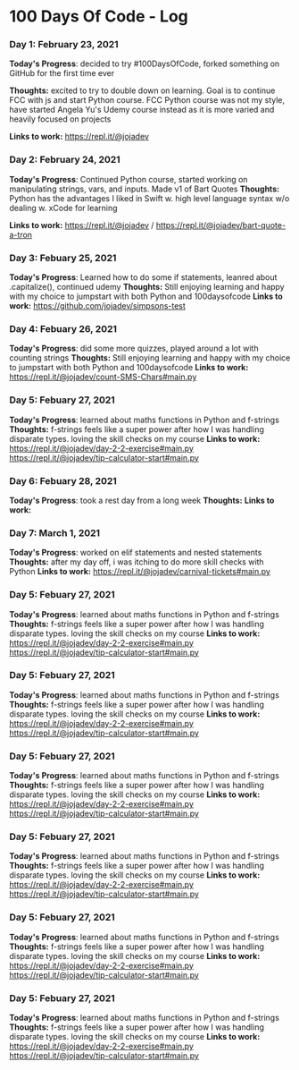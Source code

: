 # 100 Days Of Code - Log

### Day 1: February 23, 2021


**Today's Progress**: decided to try #100DaysOfCode, forked something on GitHub for the first time ever 

**Thoughts:** excited to try to double down on learning. Goal is to continue FCC with js and start Python course. FCC Python course was not my style, have started Angela Yu's Udemy course instead as it is more varied and heavily focused on projects

**Links to work:** https://repl.it/@jojadev

### Day 2: February 24, 2021


**Today's Progress**: Continued Python course, started working on manipulating strings, vars, and inputs. Made v1 of Bart Quotes
**Thoughts:** Python has the advantages I liked in Swift w. high level language syntax w/o dealing w. xCode for learning 

**Links to work:** https://repl.it/@jojadev / https://repl.it/@jojadev/bart-quote-a-tron

### Day 3: Febuary 25, 2021
**Today's Progress**: Learned how to do some if statements, leanred about .capitalize(), continued udemy
**Thoughts:** Still enjoying learning and happy with my choice to jumpstart with both Python and 100daysofcode
**Links to work:** https://github.com/jojadev/simpsons-test

### Day 4: Febuary 26, 2021
**Today's Progress**: did some more quizzes, played around a lot with counting strings
**Thoughts:** Still enjoying learning and happy with my choice to jumpstart with both Python and 100daysofcode
**Links to work:** https://repl.it/@jojadev/count-SMS-Chars#main.py

### Day 5: Febuary 27, 2021
**Today's Progress**: learned about maths functions in Python and f-strings
**Thoughts:** f-strings feels like a super power after how I was handling disparate types. loving the skill checks on my course
**Links to work:** https://repl.it/@jojadev/day-2-2-exercise#main.py https://repl.it/@jojadev/tip-calculator-start#main.py

### Day 6: Febuary 28, 2021
**Today's Progress**: took a rest day from a long week
**Thoughts:**
**Links to work:**

### Day 7: March 1, 2021
**Today's Progress**: worked on elif statements and nested statements
**Thoughts:** after my day off, i was itching to do more skill checks with Python
**Links to work:**  https://repl.it/@jojadev/carnival-tickets#main.py 

### Day 5: Febuary 27, 2021
**Today's Progress**: learned about maths functions in Python and f-strings
**Thoughts:** f-strings feels like a super power after how I was handling disparate types. loving the skill checks on my course
**Links to work:** https://repl.it/@jojadev/day-2-2-exercise#main.py https://repl.it/@jojadev/tip-calculator-start#main.py

### Day 5: Febuary 27, 2021
**Today's Progress**: learned about maths functions in Python and f-strings
**Thoughts:** f-strings feels like a super power after how I was handling disparate types. loving the skill checks on my course
**Links to work:** https://repl.it/@jojadev/day-2-2-exercise#main.py https://repl.it/@jojadev/tip-calculator-start#main.py

### Day 5: Febuary 27, 2021
**Today's Progress**: learned about maths functions in Python and f-strings
**Thoughts:** f-strings feels like a super power after how I was handling disparate types. loving the skill checks on my course
**Links to work:** https://repl.it/@jojadev/day-2-2-exercise#main.py https://repl.it/@jojadev/tip-calculator-start#main.py

### Day 5: Febuary 27, 2021
**Today's Progress**: learned about maths functions in Python and f-strings
**Thoughts:** f-strings feels like a super power after how I was handling disparate types. loving the skill checks on my course
**Links to work:** https://repl.it/@jojadev/day-2-2-exercise#main.py https://repl.it/@jojadev/tip-calculator-start#main.py

### Day 5: Febuary 27, 2021
**Today's Progress**: learned about maths functions in Python and f-strings
**Thoughts:** f-strings feels like a super power after how I was handling disparate types. loving the skill checks on my course
**Links to work:** https://repl.it/@jojadev/day-2-2-exercise#main.py https://repl.it/@jojadev/tip-calculator-start#main.py

### Day 5: Febuary 27, 2021
**Today's Progress**: learned about maths functions in Python and f-strings
**Thoughts:** f-strings feels like a super power after how I was handling disparate types. loving the skill checks on my course
**Links to work:** https://repl.it/@jojadev/day-2-2-exercise#main.py https://repl.it/@jojadev/tip-calculator-start#main.py
